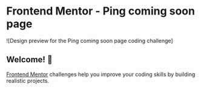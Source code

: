 # Frontend Mentor - Ping coming soon page

![Design preview for the Ping coming soon page coding challenge]

## Welcome! 👋

[Frontend Mentor](https://www.frontendmentor.io) challenges help you improve your coding skills by building realistic projects.

